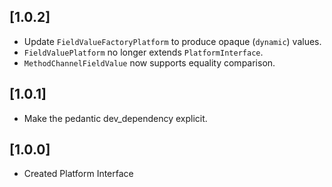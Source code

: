 ## [1.0.2]

* Update `FieldValueFactoryPlatform` to produce opaque (`dynamic`) values.
* `FieldValuePlatform` no longer extends `PlatformInterface`.
* `MethodChannelFieldValue` now supports equality comparison.

## [1.0.1]

* Make the pedantic dev_dependency explicit.

## [1.0.0]

* Created Platform Interface
